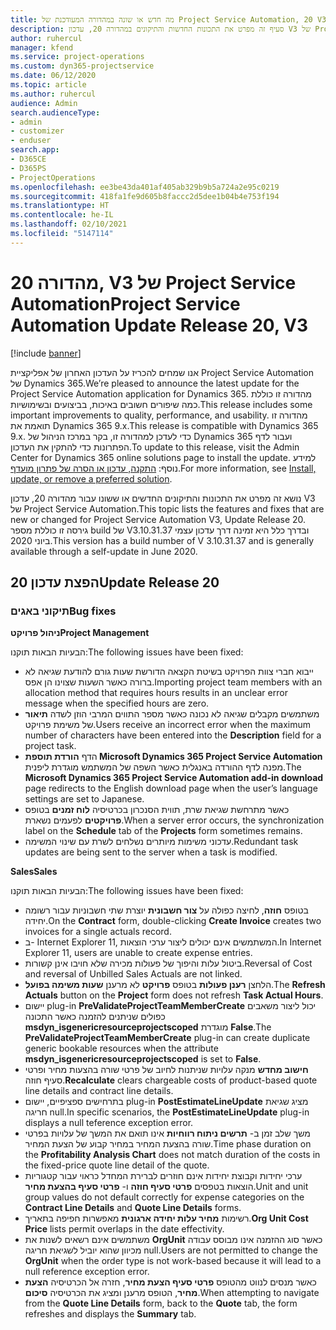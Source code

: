```yaml
---
title: מה חדש או שונה במהדורה המעודכנת של Project Service Automation, 20 V3
description: סעיף זה מפרט את התכונות החדשות והתיקונים במהדורה 20, עדכון V3 של Project Service Automation
author: ruhercul
manager: kfend
ms.service: project-operations
ms.custom: dyn365-projectservice
ms.date: 06/12/2020
ms.topic: article
ms.author: ruhercul
audience: Admin
search.audienceType:
- admin
- customizer
- enduser
search.app:
- D365CE
- D365PS
- ProjectOperations
ms.openlocfilehash: ee3be43da401af405ab329b9b5a724a2e95c0219
ms.sourcegitcommit: 418fa1fe9d605b8faccc2d5dee1b04b4e753f194
ms.translationtype: HT
ms.contentlocale: he-IL
ms.lasthandoff: 02/10/2021
ms.locfileid: "5147114"
---
```

# <a name="project-service-automation-update-release-20-v3"></a><span data-ttu-id="2a142-103">מהדורה 20, V3 של Project Service Automation</span><span class="sxs-lookup"><span data-stu-id="2a142-103">Project Service Automation Update Release 20, V3</span></span>

[!include [banner](../includes/psa-now-project-operations.md)]

<span data-ttu-id="2a142-104">אנו שמחים להכריז על העדכון האחרון של אפליקציית Project Service Automation של Dynamics 365.</span><span class="sxs-lookup"><span data-stu-id="2a142-104">We’re pleased to announce the latest update for the Project Service Automation application for Dynamics 365.</span></span> <span data-ttu-id="2a142-105">מהדורה זו כוללת כמה שיפורים חשובים באיכות, בביצועים ובשימושיות.</span><span class="sxs-lookup"><span data-stu-id="2a142-105">This release includes some important improvements to quality, performance, and usability.</span></span> <span data-ttu-id="2a142-106">מהדורה זו תואמת את Dynamics 365 9.x.</span><span class="sxs-lookup"><span data-stu-id="2a142-106">This release is compatible with Dynamics 365 9.x.</span></span> <span data-ttu-id="2a142-107">כדי לעדכן למהדורה זו, בקר במרכז הניהול של Dynamics 365 ועבור לדף הפתרונות כדי להתקין את העדכון.</span><span class="sxs-lookup"><span data-stu-id="2a142-107">To update to this release, visit the Admin Center for Dynamics 365 online solutions page to install the update.</span></span> <span data-ttu-id="2a142-108">למידע נוסף: [התקנה, עדכון או הסרה של פתרון מועדף](https://docs.microsoft.com/power-platform/admin/install-remove-preferred-solution).</span><span class="sxs-lookup"><span data-stu-id="2a142-108">For more information, see [Install, update, or remove a preferred solution](https://docs.microsoft.com/power-platform/admin/install-remove-preferred-solution).</span></span>

<span data-ttu-id="2a142-109">נושא זה מפרט את התכונות והתיקונים החדשים או ששונו עבור מהדורה 20, עדכון V3 של Project Service Automation.</span><span class="sxs-lookup"><span data-stu-id="2a142-109">This topic lists the features and fixes that are new or changed for Project Service Automation V3, Update Release 20.</span></span> <span data-ttu-id="2a142-110">גירסה זו כוללת מספר build של V3.10.31.37 ובדרך כלל היא זמינה דרך עדכון עצמי ביוני 2020.</span><span class="sxs-lookup"><span data-stu-id="2a142-110">This version has a build number of V 3.10.31.37 and is generally available through a self-update in June 2020.</span></span>

## <a name="update-release-20"></a><span data-ttu-id="2a142-111">הפצת עדכון 20</span><span class="sxs-lookup"><span data-stu-id="2a142-111">Update Release 20</span></span>

### <a name="bug-fixes"></a><span data-ttu-id="2a142-112">תיקוני באגים</span><span class="sxs-lookup"><span data-stu-id="2a142-112">Bug fixes</span></span>

<span data-ttu-id="2a142-113">**ניהול פרויקט**</span><span class="sxs-lookup"><span data-stu-id="2a142-113">**Project Management**</span></span>

<span data-ttu-id="2a142-114">הבעיות הבאות תוקנו:</span><span class="sxs-lookup"><span data-stu-id="2a142-114">The following issues have been fixed:</span></span>

- <span data-ttu-id="2a142-115">ייבוא חברי צוות הפרויקט בשיטת הקצאה הדורשת שעות גורם להודעת שגיאה לא ברורה כאשר השעות שצוינו הן אפס.</span><span class="sxs-lookup"><span data-stu-id="2a142-115">Importing project team members with an allocation method that requires hours results in an unclear error message when the specified hours are zero.</span></span>
- <span data-ttu-id="2a142-116">משתמשים מקבלים שגיאה לא נכונה כאשר מספר התווים המרבי הוזן לשדה **תיאור** של משימת פרויקט.</span><span class="sxs-lookup"><span data-stu-id="2a142-116">Users receive an incorrect error when the maximum number of characters have been entered into the **Description** field for a project task.</span></span>
- <span data-ttu-id="2a142-117">הדף **הורדת תוספת Microsoft Dynamics 365 Project Service Automation** מפנה לדף ההורדה באנגלית כאשר השפה של המשתמש מוגדרת ליפנית.</span><span class="sxs-lookup"><span data-stu-id="2a142-117">The **Microsoft Dynamics 365 Project Service Automation add-in download** page redirects to the English download page when the user’s language settings are set to Japanese.</span></span>
- <span data-ttu-id="2a142-118">כאשר מתרחשת שגיאת שרת, תווית הסנכרון בכרטיסיה **לוח זמנים** בטופס **פרויקטים** לפעמים נשארת.</span><span class="sxs-lookup"><span data-stu-id="2a142-118">When a server error occurs, the synchronization label on the **Schedule** tab of the **Projects** form sometimes remains.</span></span>
- <span data-ttu-id="2a142-119">עדכוני משימות מיותרים נשלחים לשרת עם שינוי המשימה.</span><span class="sxs-lookup"><span data-stu-id="2a142-119">Redundant task updates are being sent to the server when a task is modified.</span></span>

<span data-ttu-id="2a142-120">**Sales**</span><span class="sxs-lookup"><span data-stu-id="2a142-120">**Sales**</span></span>

<span data-ttu-id="2a142-121">הבעיות הבאות תוקנו:</span><span class="sxs-lookup"><span data-stu-id="2a142-121">The following issues have been fixed:</span></span>

- <span data-ttu-id="2a142-122">בטופס **חוזה**, לחיצה כפולה על **צור חשבונית** יוצרת שתי חשבוניות עבור רשומה יחידה.</span><span class="sxs-lookup"><span data-stu-id="2a142-122">On the **Contract** form, double-clicking **Create Invoice** creates two invoices for a single actuals record.</span></span>
- <span data-ttu-id="2a142-123">ב- Internet Explorer 11, המשתמשים אינם יכולים ליצור ערכי הוצאות.</span><span class="sxs-lookup"><span data-stu-id="2a142-123">In Internet Explorer 11, users are unable to create expense entries.</span></span>
- <span data-ttu-id="2a142-124">ביטול עלות והיפוך של פעולות מכירה שלא חויבו אינן קשורות.</span><span class="sxs-lookup"><span data-stu-id="2a142-124">Reversal of Cost and reversal of Unbilled Sales Actuals are not linked.</span></span>
- <span data-ttu-id="2a142-125">הלחצן **רענן פעולות** בטופס **פרויקט** לא מרענן **שעות משימה בפועל**.</span><span class="sxs-lookup"><span data-stu-id="2a142-125">The **Refresh Actuals** button on the **Project** form does not refresh **Task Actual Hours**.</span></span>
- <span data-ttu-id="2a142-126">יישום plug-in **PreValidateProjectTeamMemberCreate** יכול ליצור משאבים כפולים שניתנים להזמנה כאשר התכונה **msdyn_isgenericresourceprojectscoped** מוגדרת **False**.</span><span class="sxs-lookup"><span data-stu-id="2a142-126">The **PreValidateProjectTeamMemberCreate** plug-in can create duplicate generic bookable resources when the attribute **msdyn_isgenericresourceprojectscoped** is set to **False**.</span></span>
- <span data-ttu-id="2a142-127">**חישוב מחדש** מנקה עלויות שניתנות לחיוב של פרטי שורה בהצעות מחיר ופרטי סעיף חוזה.</span><span class="sxs-lookup"><span data-stu-id="2a142-127">**Recalculate** clears chargeable costs of product-based quote line details and contract line details.</span></span>
- <span data-ttu-id="2a142-128">בתרחישים ספציפיים, יישום plug-in **PostEstimateLineUpdate** מציג שגיאת חריגה null.</span><span class="sxs-lookup"><span data-stu-id="2a142-128">In specific scenarios, the **PostEstimateLineUpdate** plug-in displays a null teference exception error.</span></span>
- <span data-ttu-id="2a142-129">משך שלב זמן ב- **תרשים ניתוח רווחיות** אינו תואם את המשך של עלויות בפרטי שורה בהצעת המחיר במחיר קבוע של הצעת המחיר.</span><span class="sxs-lookup"><span data-stu-id="2a142-129">Time phase duration on the **Profitability Analysis Chart** does not match duration of the costs in the fixed-price quote line detail of the quote.</span></span>
- <span data-ttu-id="2a142-130">ערכי יחידות וקבוצת יחידות אינם חוזרים לברירת המחדל כראוי עבור קטגוריות הוצאות בטפסים **פרטי סעיף חוזה** ו- **פרטי סעיף בהצעת מחיר**.</span><span class="sxs-lookup"><span data-stu-id="2a142-130">Unit and unit group values do not default correctly for expense categories on the **Contract Line Details** and **Quote Line Details** forms.</span></span>
- <span data-ttu-id="2a142-131">רשימות **מחיר עלות יחידה ארגונית** מאפשרות חפיפה בתאריך.</span><span class="sxs-lookup"><span data-stu-id="2a142-131">**Org Unit Cost Price** lists permit overlaps in the date effectivity.</span></span>
- <span data-ttu-id="2a142-132">משתמשים אינם רשאים לשנות את **OrgUnit** כאשר סוג ההזמנה אינו מבוסס עבודה מכיוון שהוא יוביל לשגיאת חריגה null.</span><span class="sxs-lookup"><span data-stu-id="2a142-132">Users are not permitted to change the **OrgUnit** when the order type is not work-based because it will lead to a null reference exception error.</span></span>
- <span data-ttu-id="2a142-133">כאשר מנסים לנווט מהטופס **פרטי סעיף הצעת מחיר**, חזרה אל הכרטיסיה **הצעת מחיר**, הטופס מרענן ומציג את הכרטיסיה **סיכום**.</span><span class="sxs-lookup"><span data-stu-id="2a142-133">When attempting to navigate from the **Quote Line Details** form, back to the **Quote** tab, the form refreshes and displays the **Summary** tab.</span></span>
